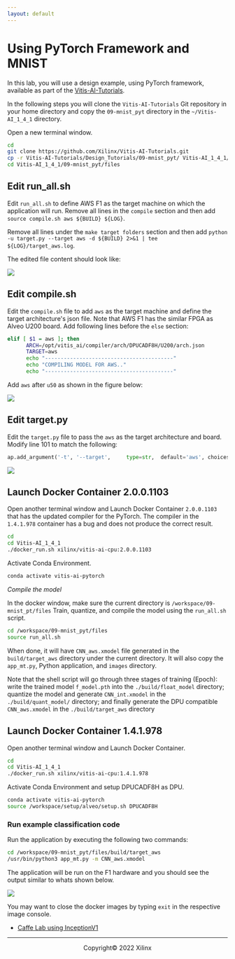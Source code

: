 ```yaml
---
layout: default
---
```


# Using PyTorch Framework and MNIST

In this lab, you will use a design example, using PyTorch framework, available as part of the [Vitis-AI-Tutorials](https://github.com/Xilinx/Vitis-AI-Tutorials).

In the following steps you will clone the `Vitis-AI-Tutorials` Git repository in your home directory and copy the `09-mnist_pyt` directory in the `~/Vitis-AI_1_4_1` directory.

Open a new terminal window.

```sh
cd
git clone https://github.com/Xilinx/Vitis-AI-Tutorials.git
cp -r Vitis-AI-Tutorials/Design_Tutorials/09-mnist_pyt/ Vitis-AI_1_4_1/.
cd Vitis-AI_1_4_1/09-mnist_pyt/files
```

## Edit run_all.sh

Edit `run_all.sh` to define AWS F1 as the target machine on which the application will run. Remove all lines in the `compile` section and then add
`source compile.sh aws ${BUILD} ${LOG}`.

Remove all lines under the `make target folders` section and then add
`python -u target.py --target aws -d ${BUILD} 2>&1 | tee ${LOG}/target_aws.log`.

The edited file content should look like:

![](images/pt_mnist/edited_run_all_sh.png)

## Edit compile.sh

Edit the `compile.sh` file to add `aws` as the target machine and define the target architecture's json file. Note that AWS F1 has the similar FPGA as Alveo U200 board. Add following lines before the `else` section:

```sh
elif [ $1 = aws ]; then
      ARCH=/opt/vitis_ai/compiler/arch/DPUCADF8H/U200/arch.json
      TARGET=aws
      echo "-----------------------------------------"
      echo "COMPILING MODEL FOR AWS.."
      echo "-----------------------------------------"
```

Add `aws` after `u50` as shown in the figure below:

![](images/pt_mnist/edited_compile_sh.png)

## Edit target.py

Edit the `target.py` file to pass the `aws` as the target architecture and board. Modify line 101 to match the following:

```python
ap.add_argument('-t', '--target',     type=str,  default='aws', choices=['aws'], help='Target board type (aws). Default is aws')
```

![](images/pt_mnist/edited_target_py.png)

## Launch Docker Container 2.0.0.1103

Open another terminal window and Launch Docker Container `2.0.0.1103` that has the updated compiler for the PyTorch. The compiler in the `1.4.1.978` container has a bug and does not produce the correct result.

```sh
cd
cd Vitis-AI_1_4_1
./docker_run.sh xilinx/vitis-ai-cpu:2.0.0.1103
```

Activate Conda Environment.

```sh
conda activate vitis-ai-pytorch
```

*Compile the model*

In the docker window, make sure the current directory is `/workspace/09-mnist_pt/files` Train, quantize, and compile the model using the `run_all.sh` script.

```sh
cd /workspace/09-mnist_pyt/files
source run_all.sh
```

When done, it will have `CNN_aws.xmodel` file generated in the `build/target_aws` directory under the current directory. It will also copy the `app_mt.py`, Python application, and `images` directory.

Note that the shell script will go through three stages of training (Epoch): write the trained model `f_model.pth` into the `./build/float_model` directory; quantize the model and generate `CNN_int.xmodel` in the `./build/quant_model/` directory; and finally generate the DPU compatible `CNN_aws.xmodel` in the `./build/target_aws` directory

## Launch Docker Container 1.4.1.978

Open another terminal window and Launch Docker Container.

```sh
cd
cd Vitis-AI_1_4_1
./docker_run.sh xilinx/vitis-ai-cpu:1.4.1.978
```

Activate Conda Environment and setup DPUCADF8H as DPU.

```sh
conda activate vitis-ai-pytorch
source /workspace/setup/alveo/setup.sh DPUCADF8H
```

### Run example classification code

Run the application by executing the following two commands:

```sh
cd /workspace/09-mnist_pyt/files/build/target_aws
/usr/bin/python3 app_mt.py -m CNN_aws.xmodel
```

The application will be run on the F1 hardware and you should see the output similar to whats shown below.

![](images/pt_mnist/run_output.png)

You may want to close the docker images by typing `exit` in the respective image console.

- [Caffe Lab using InceptionV1](./cf_inceptionv1.md)

---------------------------------------
<p align="center">Copyright&copy; 2022 Xilinx</p>

